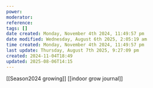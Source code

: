 ```yaml
---
power: 
moderator: 
reference: 
tags: []
date created: Monday, November 4th 2024, 11:49:57 pm
date modified: Wednesday, August 6th 2025, 2:05:19 am
time created: Monday, November 4th 2024, 11:49:57 pm
last update: Thursday, August 7th 2025, 9:27:09 pm
created: 2024-11-04T18:49
updated: 2025-08-06T14:15
---
```

[[Season2024 growing]]
[[indoor grow journal]]